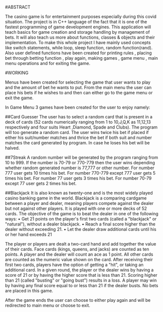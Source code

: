 #ABSTRACT

The casino game is for entertainment purposes especially during this covid situation.
The project is in C++ language of the fact that it is one of the fastest programming of game development engines.
This application will teach basics for game creation and storage handling by management of bets.
It will also teach us more about functions, classes & objects and their implementation.
To make this whole project I have mainly used concepts like switch statements, while loop, sleep function, random function(rand).
Also user defined functions have been created for printing rules , placing bet through betting function , play again, making games , game menu , main menu operations
and for exiting the game.

#WORKING

Menus have been created for selecting the game that user wants to play and the amount of bet he wants to put.
From the main menu the user can place his bets if he wishes to and then can either go to the game menu or exit the game.

In Game Menu 3 games have been created for the user to enjoy namely:

##Card Guesser 
The user has to select a random card that is present in a deck of cards
(52 cards numerically ranging from 1 to 10,J,Q,K as 11,12,13 respectively and four suits Heart ,Diamond, Spade and Clubs).
The program will too generate a random card. 
The user wins twice his bet if placed if either his suit/number matches 
and thrice the bet if both suit and number matches the card generated by program. In case he loses his bet will be halved.

##7Streak
A random number will be generated by the program ranging from 10 to 999.
If the number is 70-79 or 770-779 then the user wins depending whether random generated number is 77,777 or other number.
For number 777 user gets 10 times his bet. 
For number 770-779 except 777 user gets 5 times his bet. 
For number 77 user gets 3 times his bet. 
For number 70-79 except 77 user gets 2 times his bet.

##Blackjack
It is also known as twenty-one and is the most widely played casino banking game in the world.
Blackjack is a comparing cardgame between a player and dealer, meaning players compete against the dealer but not against other players. 
It is played with one or more decks of 52 cards. The objective of the game is to beat the dealer in one of the following ways: 
• Get 21 points on the player's first two cards (called a "blackjack" or "natural"), without a dealer blackjack. 
• Reach a final score higher than the dealer without exceeding 21. 
• Let the dealer draw additional cards until his or her hand exceeds 21

The player or players are dealt a two-card hand and add together the value of their cards.
Face cards (kings, queens, and jacks) are counted as ten points.
A player and the dealer will count an ace as 1 point. 
All other cards are counted as the numeric value shown on the card.
After receiving their first two cards, players have the option of getting a "hit", or taking an additional card.
In a given round, the player or the dealer wins by having a score of 21 or by having the higher score that is less than 21.
Scoring higher than 21 (called "busting" or "going bust") results in a loss. A player may win by having any final score equal to or less than 21 if the dealer busts.
No bets are placed in this game.


After the game ends the user can choose to either play again and will be redirected to main menu or choose to exit.
